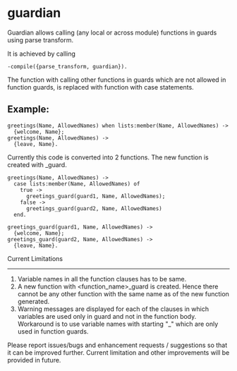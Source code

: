 guardian
========

Guardian allows calling (any local or across module) functions in guards using parse transform.

It is achieved by calling 

    -compile({parse_transform, guardian}).

The function with calling other functions in guards which are not allowed in function guards, is replaced 
with function with case statements.

Example: 
--------

    greetings(Name, AllowedNames) when lists:member(Name, AllowedNames) ->
      {welcome, Name};
    greetings(Name, AllowedNames) ->
      {leave, Name}.

Currently this code is converted into 2 functions. The new function is created with _guard. 

    greetings(Name, AllowedNames) ->
      case lists:member(Name, AllowedNames) of
        true ->
          greetings_guard(guard1, Name, AllowedNames);
        false ->
          greetings_guard(guard2, Name, AllowedNames)
      end.
      
    greetings_guard(guard1, Name, AllowedNames) ->
      {welcome, Name};
    greetings_guard(guard2, Name, AllowedNames) ->
      {leave, Name}.


Current Limitations
------- -----------
1. Variable names in all the function clauses has to be same.
2. A new function with <function_name>_guard is created. Hence there cannot be any other function 
   with the same name as of the new function generated.
3. Warning messages are displayed for each of the clauses in which variables are used only in guard 
   and not in the function body. Workaround is to use variable names with starting "_" which are 
   only used in function guards.


Please report issues/bugs and enhancement requests / suggestions so that it can be improved further.
Current limitation and other improvements will be provided in future.

